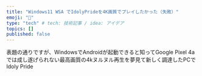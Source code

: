 ```yaml
---
title: "Windows11 WSA でIdolyPrideを4K画質でプレイしたかった（失敗）"
emoji: "🐡"
type: "tech" # tech: 技術記事 / idea: アイデア
topics: []
published: false
---
```


表題の通りですが、WindowsでAndroidが起動できると知ってGoogle Pixel 4aでは成し遂げられない最高画質の4kヌルヌル再生を夢見て新しく調達したPCでIdoly Pride